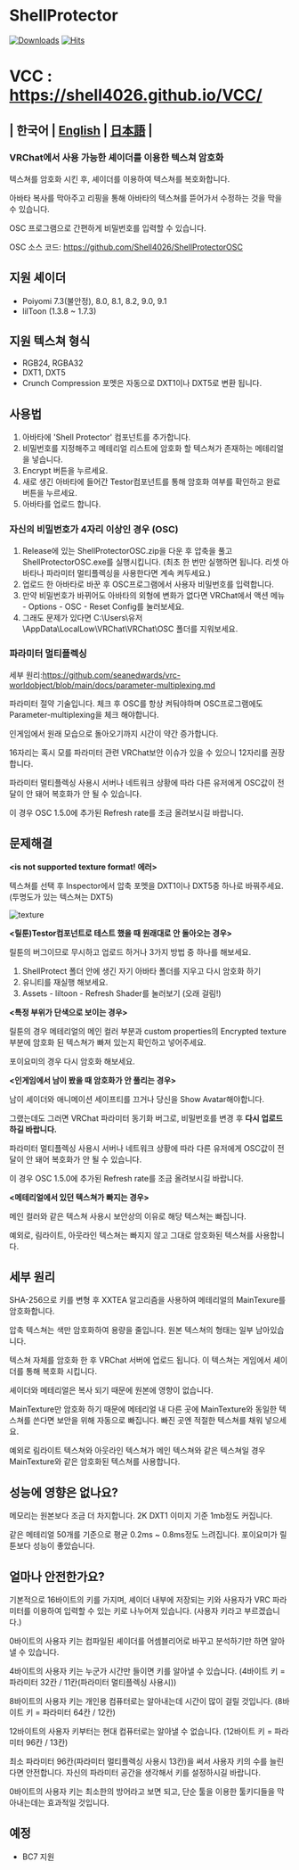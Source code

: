 # ShellProtector

[![Downloads](https://img.shields.io/github/downloads/Shell4026/ShellProtector/total?color=6451f1)](https://github.com/Shell4026/ShellProtector/releases/latest)
[![Hits](https://hits.seeyoufarm.com/api/count/incr/badge.svg?url=https%3A%2F%2Fgithub.com%2FShell4026%2FShellProtector&count_bg=%2379C83D&title_bg=%23555555&icon=&icon_color=%23E7E7E7&title=hits&edge_flat=false)](https://hits.seeyoufarm.com)

# VCC : https://shell4026.github.io/VCC/

## | 한국어 | [English](./README.ENG.md) | [日本語](./README.JP.md) |

### **VRChat에서 사용 가능한 셰이더를 이용한 텍스쳐 암호화**

텍스쳐를 암호화 시킨 후, 셰이더를 이용하여 텍스쳐를 복호화합니다.

아바타 복사를 막아주고 리핑을 통해 아바타의 텍스쳐를 뜯어가서 수정하는 것을 막을 수 있습니다.

OSC 프로그램으로 간편하게 비밀번호를 입력할 수 있습니다.

OSC 소스 코드: https://github.com/Shell4026/ShellProtectorOSC

## 지원 셰이더
- Poiyomi 7.3(불안정), 8.0, 8.1, 8.2, 9.0, 9.1
- lilToon (1.3.8 ~ 1.7.3)

## 지원 텍스쳐 형식
- RGB24, RGBA32
- DXT1, DXT5
- Crunch Compression 포멧은 자동으로 DXT1이나 DXT5로 변환 됩니다.

## 사용법
1. 아바타에 'Shell Protector' 컴포넌트를 추가합니다.
2. 비밀번호를 지정해주고 메테리얼 리스트에 암호화 할 텍스쳐가 존재하는 메테리얼을 넣습니다.
3. Encrypt 버튼을 누르세요.
4. 새로 생긴 아바타에 들어간 Testor컴포넌트를 통해 암호화 여부를 확인하고 완료 버튼을 누르세요.
5. 아바타를 업로드 합니다.

### 자신의 비밀번호가 4자리 이상인 경우 (OSC)
1. Release에 있는 ShellProtectorOSC.zip을 다운 후 압축을 풀고 ShellProtectorOSC.exe를 실행시킵니다. (최초 한 번만 실행하면 됩니다. 리셋 아바타나 파라미터 멀티플렉싱을 사용한다면 계속 켜두세요.)
2. 업로드 한 아바타로 바꾼 후 OSC프로그램에서 사용자 비밀번호를 입력합니다.
3. 만약 비밀번호가 바뀌어도 아바타의 외형에 변화가 없다면 VRChat에서 액션 메뉴 - Options - OSC - Reset Config를 눌러보세요.
4. 그래도 문제가 있다면 C:\Users\유저\AppData\LocalLow\VRChat\VRChat\OSC 폴더를 지워보세요.

### 파라미터 멀티플렉싱
세부 원리:https://github.com/seanedwards/vrc-worldobject/blob/main/docs/parameter-multiplexing.md

파라미터 절약 기술입니다. 체크 후 OSC를 항상 켜둬야하며 OSC프로그램에도 Parameter-multiplexing을 체크 해야합니다.

인게임에서 원래 모습으로 돌아오기까지 시간이 약간 증가합니다.

16자리는 혹시 모를 파라미터 관련 VRChat보안 이슈가 있을 수 있으니 12자리를 권장합니다.

파라미터 멀티플렉싱 사용시 서버나 네트워크 상황에 따라 다른 유저에게 OSC값이 전달이 안 돼어 복호화가 안 될 수 있습니다.

이 경우 OSC 1.5.0에 추가된 Refresh rate를 조금 올려보시길 바랍니다.

## 문제해결
**<is not supported texture format! 에러>**

텍스쳐를 선택 후 Inspector에서 압축 포멧을 DXT1이나 DXT5중 하나로 바꿔주세요. (투명도가 있는 텍스쳐는 DXT5)

![texture](https://github.com/Shell4026/ShellProtector/assets/104874910/872f9d15-7b89-4381-b940-00514bd60638)

**<릴툰)Testor컴포넌트로 테스트 했을 때 원래대로 안 돌아오는 경우>**

릴툰의 버그이므로 무시하고 업로드 하거나 3가지 방법 중 하나를 해보세요.

1. ShellProtect 폴더 안에 생긴 자기 아바타 폴더를 지우고 다시 암호화 하기
2. 유니티를 재실행 해보세요.
3. Assets - liltoon - Refresh Shader를 눌러보기 (오래 걸림!)

**<특정 부위가 단색으로 보이는 경우>**

릴툰의 경우 메테리얼의 메인 컬러 부분과 custom properties의 Encrypted texture부분에 암호화 된 텍스쳐가 빠져 있는지 확인하고 넣어주세요.

포이요미의 경우 다시 암호화 해보세요.

**<인게임에서 남이 봤을 때 암호화가 안 풀리는 경우>**

남이 셰이더와 애니메이션 세이프티를 끄거나 당신을 Show Avatar해야합니다.

그랬는데도 그러면 VRChat 파라미터 동기화 버그로, 비밀번호를 변경 후 **다시 업로드 하길 바랍니다.**

파라미터 멀티플렉싱 사용시 서버나 네트워크 상황에 따라 다른 유저에게 OSC값이 전달이 안 돼어 복호화가 안 될 수 있습니다.

이 경우 OSC 1.5.0에 추가된 Refresh rate를 조금 올려보시길 바랍니다.

**<메테리얼에서 있던 텍스쳐가 빠지는 경우>**

메인 컬러와 같은 텍스쳐 사용시 보안상의 이유로 해당 텍스쳐는 빠집니다.

예외로, 림라이트, 아웃라인 텍스쳐는 빠지지 않고 그대로 암호화된 텍스쳐를 사용합니다.

## 세부 원리
SHA-256으로 키를 변형 후 XXTEA 알고리즘을 사용하여 메테리얼의 MainTexure를 암호화합니다.

압축 텍스쳐는 색만 암호화하여 용량을 줄입니다. 원본 텍스쳐의 형태는 일부 남아있습니다.

텍스쳐 자체를 암호화 한 후 VRChat 서버에 업로드 됩니다. 이 텍스쳐는 게임에서 셰이더를 통해 복호화 시킵니다.

셰이더와 메테리얼은 복사 되기 때문에 원본에 영향이 없습니다.

MainTexture만 암호화 하기 때문에 메테리얼 내 다른 곳에 MainTexture와 동일한 텍스쳐를 쓴다면 보안을 위해 자동으로 빠집니다. 빠진 곳엔 적절한 텍스쳐를 채워 넣으세요.

예외로 림라이트 텍스쳐와 아웃라인 텍스쳐가 메인 텍스쳐와 같은 텍스쳐일 경우 MainTexture와 같은 암호화된 텍스쳐를 사용합니다.

## 성능에 영향은 없나요?
메모리는 원본보다 조금 더 차지합니다. 2K DXT1 이미지 기준 1mb정도 커집니다.

같은 메테리얼 50개를 기준으로 평균 0.2ms ~ 0.8ms정도 느려집니다. 포이요미가 릴툰보다 성능이 좋았습니다.

## 얼마나 안전한가요?
기본적으로 16바이트의 키를 가지며, 셰이더 내부에 저장되는 키와 사용자가 VRC 파라미터를 이용하여 입력할 수 있는 키로 나누어져 있습니다. (사용자 키라고 부르겠습니다.)

0바이트의 사용자 키는 컴파일된 셰이더를 어셈블리어로 바꾸고 분석하기만 하면 알아낼 수 있습니다.

4바이트의 사용자 키는 누군가 시간만 들이면 키를 알아낼 수 있습니다. (4바이트 키 = 파라미터 32칸 / 11칸(파라미터 멀티플렉싱 사용시))

8바이트의 사용자 키는 개인용 컴퓨터로는 알아내는데 시간이 많이 걸릴 것입니다. (8바이트 키 = 파라미터 64칸 / 12칸)

12바이트의 사용자 키부터는 현대 컴퓨터로는 알아낼 수 없습니다. (12바이트 키 = 파라미터 96칸 / 13칸)

최소 파라미터 96칸(파라미터 멀티플렉싱 사용시 13칸)을 써서 사용자 키의 수를 늘린다면 안전합니다. 자신의 파라미터 공간을 생각해서 키를 설정하시길 바랍니다.

0바이트의 사용자 키는 최소한의 방어라고 보면 되고, 단순 툴을 이용한 툴키디들을 막아내는데는 효과적일 것입니다.
 
## 예정
- BC7 지원
